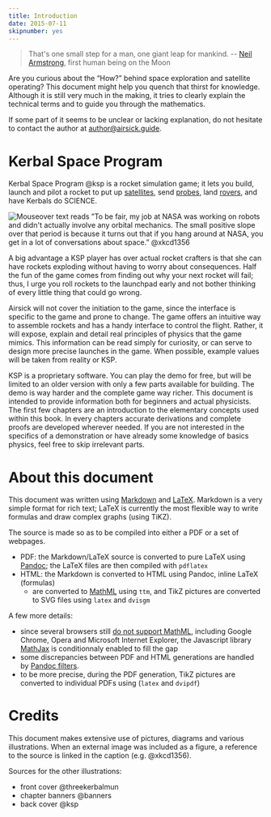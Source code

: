 ```yaml
---
title: Introduction
date: 2015-07-11
skipnumber: yes
---
```


> That's one small step for a man, one giant leap for mankind.
-- [Neil Armstrong](https://en.wikipedia.org/wiki/Neil_Armstrong),
first human being on the Moon

Are you curious about the “How?” behind space exploration and satellite
operating? This document might help you quench that thirst for knowledge.
Although it is still very much in the making, it tries to clearly explain the
technical terms and to guide you through the mathematics.

If some part of it seems to be unclear or lacking explanation, do not hesitate
to contact the author at [author@airsick.guide](mailto:author@airsick.guide).

Kerbal Space Program
====================

Kerbal Space Program @ksp is a rocket simulation game; it lets you build,
launch and pilot a rocket to put up
[satellites](https://en.wikipedia.org/wiki/Satellite), send
[probes](https://en.wikipedia.org/wiki/Space_probe), land
[rovers](https://en.wikipedia.org/wiki/Rover_%28space_exploration%29), and have
Kerbals do SCIENCE.

![
Mouseover text reads ”To be fair, my job at NASA was working
on robots and didn't actually involve any orbital mechanics. The
small positive slope over that period is because it turns out
that if you hang around at NASA, you get in a lot of conversations
about space.” @xkcd1356
](img/xkcd1356.png)

A big advantage a KSP player has over actual rocket crafters is that she can
have rockets exploding without having to worry about consequences.  Half the
fun of the game comes from finding out why your next rocket will fail; thus, I
urge you roll rockets to the launchpad early and not bother thinking of every
little thing that could go wrong.

Airsick will not cover the initiation to the game, since the interface is
specific to the game and prone to change. The game offers an intuitive way to
assemble rockets and has a handy interface to control the flight. Rather, it
will expose, explain and detail real principles of physics that the game
mimics. This information can be read simply for curiosity, or can serve to
design more precise launches in the game. When possible, example values will be
taken from reality or KSP.

<note>
KSP is a proprietary software. You can play the demo for free, but will be
limited to an older version with only a few parts available for building. The
demo is way harder and the complete game way richer.
</note>

<important>
This document is intended to provide information both for beginners and actual
physicists. The first few chapters are an introduction to the elementary
concepts used within this book. In every chapters accurate derivations and
complete proofs are developed wherever needed. If you are not interested in
the specifics of a demonstration or have already some knowledge of basics
physics, feel free to skip irrelevant parts.
</important>


About this document
===================

This document was written using
[Markdown](https://en.wikipedia.org/wiki/Markdown) and
[LaTeX](https://en.wikipedia.org/wiki/LaTeX). Markdown is a very simple format
for rich text; LaTeX is currently the most flexible way to write formulas and
draw complex graphs (using TiKZ).

The source is made so as to be compiled into either a PDF or a set of webpages.

* PDF: the Markdown/LaTeX source is converted to pure LaTeX using
  [Pandoc](http://pandoc.org/); the LaTeX files are then compiled with
  `pdflatex`
* HTML: the Markdown is converted to HTML using Pandoc, inline LaTeX (formulas)
  * are converted to [MathML](https://en.wikipedia.org/wiki/MathML) using
  `ttm`, and TikZ pictures are converted to SVG files using `latex` and
  `dvisgm`

A few more details:

* since several browsers still [do not support
  MathML](http://caniuse.com/#search=mathml), including Google Chrome, Opera
  and Microsoft Internet Explorer, the Javascript library
  [MathJax](https://en.wikipedia.org/wiki/MathJax) is conditionnaly enabled to
  fill the gap
* some discrepancies between PDF and HTML generations are handled by [Pandoc
  filters](http://pandoc.org/scripting.html).
* to be more precise, during the PDF generation, TikZ pictures are
  converted to individual PDFs using (`latex` and `dvipdf`)


Credits
=======

This document makes extensive use of pictures, diagrams and various
illustrations. When an external image was included as a figure, a reference to
the source is linked in the caption (e.g. @xkcd1356).

Sources for the other illustrations:

* front cover @threekerbalmun
* chapter banners @banners
* back cover @ksp
